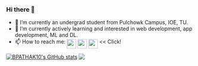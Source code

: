### Hi there 👋



- 🔭 I’m currently an undergrad student from Pulchowk Campus, IOE, TU.
- 🌱 I’m currently actively learning and interested in web development, app development, ML and DL.
- 📫 How to reach me:
 <a href="https://www.linkedin.com/in/biraj-bikram-pathak/"><img align="middle" src="https://logodix.com/logo/79650.png" width=25px /></a>
<a href="mailto:birajpathak10@gmail.com"><img align="middle" src="https://purepng.com/public/uploads/large/purepng.com-mail-iconsymbolsiconsapple-iosiosios-8-iconsios-8-721522596075clftr.png" width=25px /></a>
<a href="https://discordapp.com/users/433577031473561600/"><img align="middle" src="https://discord.com/assets/9f6f9cd156ce35e2d94c0e62e3eff462.png" width=25px /></a>
<< Click!

[![BPATHAK10's GitHub stats](https://github-readme-stats.vercel.app/api?username=BPATHAK10&count_private=true&include_all_commits=true&show_icons=true&theme=tokyonight&bg_color=-30,000000,14213d,14213d)](https://BPATHAK10.github.io)
<a href="#">
  <img align="top" src="https://github-readme-stats.vercel.app/api/top-langs/?username=BPATHAK10&count_private=true&include_all_commits=true&layout=compact&theme=tokyonight&bg_color=-30,14213d,000000,000000" />
</a>

